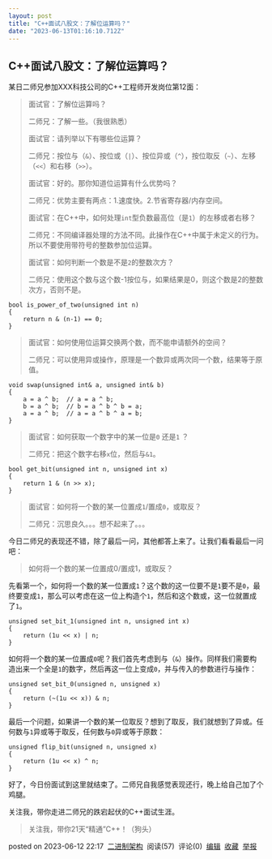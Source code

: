 ```yaml
---
layout: post
title: "C++面试八股文：了解位运算吗？"
date: "2023-06-13T01:16:10.712Z"
---
```

C++面试八股文：了解位运算吗？
----------------

某日二师兄参加XXX科技公司的C++工程师开发岗位第12面：

> 面试官：了解位运算吗？
> 
> 二师兄：了解一些。（我很熟悉）
> 
> 面试官：请列举以下有哪些位运算？
> 
> 二师兄：按位与（`&`）、按位或（`|`）、按位异或（`^`），按位取反（`~`）、左移（`<<`）和右移（`>>`）。
> 
> 面试官：好的。那你知道位运算有什么优势吗？
> 
> 二师兄：优势主要有两点：1.速度快。2.节省寄存器/内存空间。
> 
> 面试官：在C++中，如何处理`int`型负数最高位（是`1`）的左移或者右移？
> 
> 二师兄：不同编译器处理的方法不同。此操作在C++中属于未定义的行为。所以不要使用带符号的整数参加位运算。
> 
> 面试官：如何判断一个数是不是`2`的整数次方？
> 
> 二师兄：使用这个数与这个数-1按位与，如果结果是0，则这个数是2的整数次方，否则不是。

    bool is_power_of_two(unsigned int n)
    {
        return n & (n-1) == 0;
    }
    

> 面试官：如何使用位运算交换两个数，而不能申请额外的空间？
> 
> 二师兄：可以使用异或操作，原理是一个数异或两次同一个数，结果等于原值。

    void swap(unsigned int& a, unsigned int& b)
    {
        a = a ^ b;	// a = a ^ b;
        b = a ^ b;	// b = a ^ b ^ b = a;
        a = a ^ b;	// a = a ^ b ^ a = b;
    }
    

> 面试官：如何获取一个数字中的某一位是`0` 还是`1` ？
> 
> 二师兄：把这个数字右移`x`位，然后与`&1`。

    bool get_bit(unsigned int n, unsigned int x)
    {
        return 1 & (n >> x);
    }
    

> 面试官：如何将一个数的某一位置成`1`/置成`0`，或取反？
> 
> 二师兄：沉思良久。。。想不起来了。。。

今日二师兄的表现还不错，除了最后一问，其他都答上来了。让我们看看最后一问吧：

> 如何将一个数的某一位置成0/置成1，或取反？

先看第一个，如何将一个数的某一位置成`1`？这个数的这一位要不是`1`要不是`0`，最终要变成`1`，那么可以考虑在这一位上构造个`1`，然后和这个数或，这一位就置成了`1`。

    unsigned set_bit_1(unsigned int n, unsigned int x)
    {
        return (1u << x) | n;
    }
    

如何将一个数的某一位置成`0`呢？我们首先考虑到与（`&`）操作。同样我们需要构造出来一个全是`1`的数字，然后再这一位上变成`0`，并与传入的参数进行与操作：

    unsigned set_bit_0(unsigned n, unsigned x)
    {
        return (~(1u << x)) & n;
    }
    

最后一个问题，如果讲一个数的某一位取反？想到了取反，我们就想到了异或。任何数与`1`异或等于取反，任何数与`0`异或等于原数：

    unsigned flip_bit(unsigned n, unsigned x)
    {
        return (1u << x) ^ n;
    }
    

好了，今日份面试到这里就结束了。二师兄自我感觉表现还行，晚上给自己加了个鸡腿。

关注我，带你走进二师兄的跌宕起伏的C++面试生涯。

> 关注我，带你21天“精通”C++！（狗头）

posted on 2023-06-12 22:17  [二进制架构](https://www.cnblogs.com/binarch/)  阅读(57)  评论(0)  [编辑](https://i.cnblogs.com/EditPosts.aspx?postid=17476261)  [收藏](javascript:void(0))  [举报](javascript:void(0))